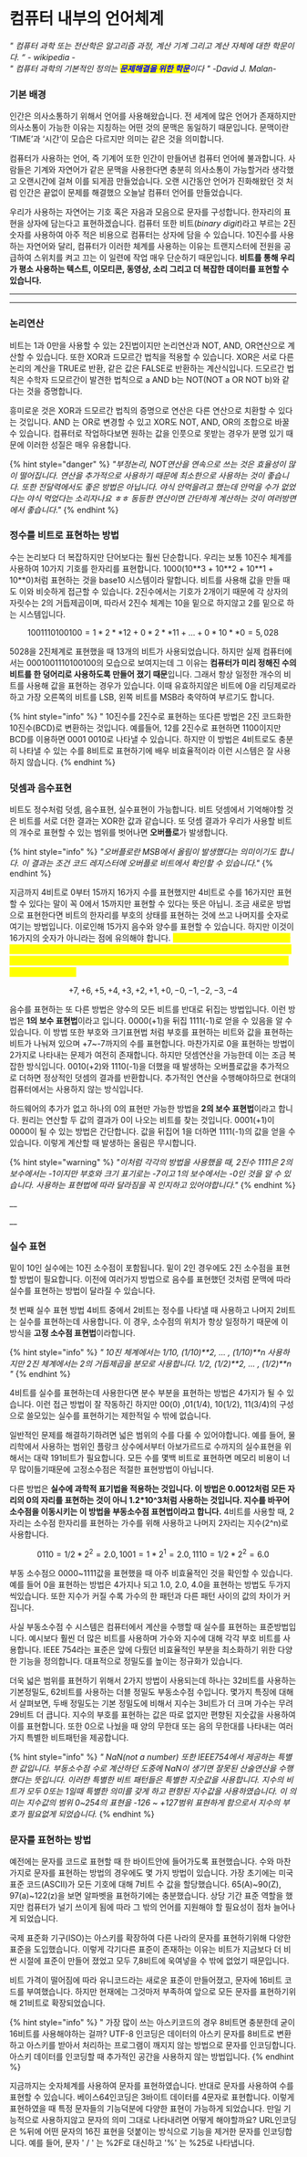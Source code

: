 # 컴퓨터 내부의 언어체계

_" 컴퓨터 과학 또는 전산학은 알고리즘 과정, 계산 기계 그리고 계산 자체에 대한 학문이다. “ - wikipedia -_\
_" 컴퓨터 과학의 기본적인 정의는 <mark style="color:blue;">**문제해결을 위한 학문**</mark>이다 " -David J. Malan-_



### 기본 배경 <a href="#undefined" id="undefined"></a>

인간은 의사소통하기 위해서 언어를 사용해왔습니다. 전 세계에 많은 언어가 존재하지만 의사소통이 가능한 이유는 지칭하는 어떤 것의 문맥은 동일하기 때문입니다. 문맥이란 ‘TIME’과 ‘시간’이 모습은 다르지만 의미는 같은 것을 의미합니다.

컴퓨터가 사용하는 언어, 즉 기계어 또한 인간이 만들어낸 컴퓨터 언어에 불과합니다. 사람들은 기계와 자연어가 같은 문맥을 사용한다면 충분히 의사소통이 가능할거라 생각했고 오랜시간에 걸쳐 이를 되게끔 만들었습니다. 오랜 시간동안 언어가 진화해왔던 것 처럼 인간은 끝없이 문제를 해결했으 오늘날 컴퓨터 언어를 만들었습니다.

우리가 사용하는 자연어는 기호 혹은 자음과 모음으로 문자를 구성합니다. 한자리의 표현을 상자에 담는다고 표현하겠습니다. 컴퓨터 또한 비트(_binary digit_)라고 부르는 2진 숫자를 사용하여 아주 적은 비용으로 컴퓨터는 상자에 담을 수 있습니다. 10진수를 사용하는 자연어와 달리, 컴퓨터가 이러한 체계를 사용하는 이유는 트랜지스터에 전원을 공급하여 스위치를 켜고 끄는 이 일련에 작업 매우 단순하기 때문입니다. **비트를 통해 우리가 평소 사용하는 텍스트, 이모티콘, 동영상, 소리 그리고 더 복잡한 데이터를 표현할 수 있습니다.**

****

****

### 논리연산 <a href="#undefined" id="undefined"></a>

비트는 1과 0만을 사용할 수 있는 2진법이지만 논리연산과 NOT, AND, OR연산으로 계산할 수 있습니다. 또한 XOR과 드모르간 법칙을 적용할 수 있습니다. XOR은 서로 다른 논리의 계산을 TRUE로 반환, 같은 값은 FALSE로 반환하는 계산식입니다. 드모르간 법칙은 수학자 드모르간이 발견한 법칙으로 a AND b는 NOT(NOT a OR NOT b)와 같다는 것을 증명합니다.

흥미로운 것은 XOR과 드모르간 법칙의 증명으로 연산은 다른 연산으로 치환할 수 있다는 것입니다. AND 는 OR로 변경할 수 있고 XOR도 NOT, AND, OR의 조합으로 바꿀 수 있습니다. 컴퓨터로 작업하다보면 원하는 값을 인풋으로 못받는 경우가 분명 있기 때문에 이러한 성질은 매우 유용합니다.

{% hint style="danger" %}
_"부정논리, NOT연산을 연속으로 쓰는 것은 효율성이 많이 떨어집니다. 연산을 추가적으로 사용하기 때문에 최소한으로 사용하는 것이 좋습니다. 또한 전달력에서도 좋은 방법은 아닙니다. 야식 안먹을려고 했는데 안먹을 수가 없었다는 야식 먹었다는 소리자나요 ㅎㅎ 동등한 연산이면 간단하게 계산하는 것이 여러방면에서 좋습니다."_
{% endhint %}





### 정수를 비트로 표현하는 방법

수는 논리보다 더 복잡하지만 단어보다는 훨씬 단순합니다. 우리는 보통 10진수 체계를 사용하여 10가지 기호를 한자리를 표현합니다. 1000(10\*\*3 + 10\*\*2 + 10\*\*1 + 10\*\*0)처럼 표현하는 것을 base10 시스템이라 말합니다. 비트를 사용해 값을 만들 때도 이와 비슷하게 접근할 수 있습니다. 2진수에서는 기호가 2개이기 때문에 각 상자의 자릿수는 2의 거듭제곱이며, 따라서 2진수 체계는 10을 밑으로 하지않고 2를 밑으로 하는 시스템입니다.

$$
1001110100100 =1*2**12 + 0*2**11 + ... + 0*10**0 =5,028
$$

5028을 2진체계로 표현했을 때 13개의 비트가 사용되었습니다. 하지만 실제 컴퓨터에서는 0001001110100100의 모습으로 보여지는데 그 이유는 **컴퓨터가 미리 정해진 수의 비트를 한 덩어리로 사용하도록 만들어 졌기 때문**입니다. 그래서 항상 일정한 개수의 비트를 사용해 값을 표현하는 경우가 있습니다. 이때 유효하지않은 비트에 0을 리딩제로라하고 가장 오른쪽의 비트를 LSB, 왼쪽 비트를 MSB라 축약하여 부르기도 합니다.

{% hint style="info" %}
" 10진수를 2진수로 표현하는 또다른 방법은 2진 코드화한 10진수(BCD)로 변환하는 것입니다. 예를들어, 12를 2진수로 표현하면 1100이지만 BCD를 이용하면 0001 0010로 나타낼 수 있습니다. 하지만 이 방법은 4비트로도 충분히 나타낼 수 있는 수를 8비트로 표현하기에 배우 비효율적이라 이런 시스템은 잘 사용하지 않습니다.
{% endhint %}





### **덧셈과 음수표현**

비트도 정수처럼 덧셈, 음수표현, 실수표현이 가능합니다. 비트 덧셈에서 기억해야할 것은 비트를 서로 더한 결과는 XOR한 값과 같습니다. 또 덧셈 결과가 우리가 사용할 비트의 개수로 표현할 수 있는 범위를 벗어나면 **오버플로**가 발생합니다.

{% hint style="info" %}
_"오버플로란 MSB에서 올림이 발생했다는 의미이기도 합니다. 이 결과는 조건 코드 레지스터에 오버플로 비트에서 확인할 수 있습니다."_
{% endhint %}

지금까지 4비트로 0부터 15까지 16가지 수를 표현했지만 4비트로 수를 16가지만 표현할 수 있다는 말이 꼭 0에서 15까지만 표현할 수 있다는 뜻은 아닙니. 조금 새로운 방법으로 표현한다면 비트의 한자리를 부호의 상태를 표현하는 것에 쓰고 나머지를 숫자로 여기는 방법입니다. 이로인해 15가지 음수와 양수를 표현할 수 있습니다. 하지만 이것이 16가지의 숫자가 아니라는 점에 유의해야 합니다. <mark style="color:yellow;">**이런 방법을 부호와 크기 표현법이라고 합니다. 이 표현법이 사용되지 않는 2가지 이유는 첫 째, 0을 표현하는 방법이 두가지라서 비용이 낭비됩니다. 둘째, XOR과 AND를 통한 계산을 했을 때 +1 AND -1은 0이 아니라 -2가 됩니다.**</mark>

$$
+7,+6,+5,+4,+3,+2,+1,+0,-0,-1,-2,-3,-4
$$

음수를 표현하는 또 다른 방법은 양수의 모든 비트를 반대로 뒤집는 방법입니다. 이런 방법은 **1의 보수 표현법**이라고 입니다. 0000(+1)을 뒤집 1111(-1)로 얻을 수 있음을 알 수 있습니다. 이 방법 또한 부호와 크기표현법 처럼 부호를 표현하는 비트와 값을 표현하는 비트가 나눠져 있으며 +7\~-7까지의 수를 표현합니다. 마찬가지로 0을 표현하는 방법이 2가지로 나타내는 문제가 여전히 존재합니다. 하지만 덧셈연산을 가능한데 이는 조금 복잡한 방식입니다. 0010(+2)와 1110(-1)을 더했을 때 발생하는 오버플로값을 추가적으로 더하면 정상적인 덧셈의 결과를 반환합니다. 추가적인 연산을 수행해야하므로 현대의 컴퓨터에서는 사용하지 않는 방식입니다.

하드웨어의 추가가 없고 하나의 0의 표현만 가능한 방법을 **2의 보수 표현법**이라고 합니다. 원리는 연산할 두 값의 결과가 0이 나오는 비트를 찾는 것입니다. 0001(+1)이 0000이 될 수 있는 방법은 간단합니다. 값을 뒤집어 1을 더하면 1111(-1)의 값을 얻을 수 있습니다. 이렇게 계산할 때 발생하는 올림은 무시합니다.

{% hint style="warning" %}
_"이처럼 각각의 방법을 사용했을 때, 2진수 1111은 2의 보수에서는 -1이지만 부호와 크기 표기로는 -7이고 1의 보수에서는 -0인 것을 알 수 있습니다. 사용하는 표현법에 따라 달라짐을 꼭 인지하고 있어야합니다."_
{% endhint %}

__

__

### 실수 표현

밑이 10인 실수에는 10진 소수점이 포함됩니다. 밑이 2인 경우에도 2진 소수점을 표현할 방법이 필요합니다. 이전에 여러가지 방법으로 음수를 표현했던 것처럼 문맥에 따라 실수를 표현하는 방법이 달라질 수 있습니다.

첫 번째 실수 표현 방법 4비트 중에서 2비트는 정수를 나타낼 때 사용하고 나머지 2비트는 실수를 표현하는데 사용합니다. 이 경우, 소수점의 위치가 항상 일정하기 때문에 이 방식을 **고정 소수점 표현법**이라합니다.

{% hint style="info" %}
_" 10진 체계에서는 1/10, (1/10)\*\*2, ... , (1/10)\*\*n 사용하지만 2진 체계에서는 2의 거듭제곱을 분모로 사용합니다. 1/2, (1/2)\*\*2, ... , (1/2)\*\*n "_
{% endhint %}

4비트를 실수를 표현하는데 사용한다면 분수 부분을 표현하는 방법은 4가지가 될 수 있습니다. 이런 접근 방법이 잘 작동하긴 하지만 00(0) ,01(1/4), 10(1/2), 11(3/4)의 구성으로 쓸모있는 실수를 표현하기는 제한적일 수 밖에 없습니다.&#x20;

일반적인 문제를 해결하기하려면 넓은 범위의 수를 다룰 수 있어야합니다. 예를 들어, 물리학에서 사용하는 범위인 플랑크 상수에서부터 아보가르드로 수까지의 실수표현을 위해서는 대략 191비트가 필요합니다. 모든 수를 몇백 비트로 표현하면 메모리 비용이 너무 많이들기때문에 고정소수점은 적절한 표현방법이 아닙니다.

다른 방법은 **실수에 과학적 표기법을 적용하는 것입니다. 이 방법은 0.0012처럼 모든 자리의 0의 자리를 표현하는 것이 아니 1.2\*10^3처럼 사용하는 것입니다. 지수를 바꾸어 소수점을 이동시키는 이 방법을 부동소수점 표현법이라고 합니다.** 4비트를 사용할 때, 2자리는 소수점 한자리를 표현하는 가수를 위해 사용하고 나머지 2자리는 지수(2^n)로 사용합니다.&#x20;

$$
0110 = 1/2*2^2 = 2.0 , 1001 = 1*2^1 = 2.0,   1110 = 1/2 * 2^2 = 6.0
$$

​부동 소수점으 0000\~1111값을 표현했을 때 아주 비효율적인 것을 확인할 수 있습니다. 예를 들어 0을 표현하는 방법은 4가지나 되고 1.0, 2.0, 4.0을 표현하는 방법도 두가지씩있습니다. 또한 지수가 커질 수록 가수의 한 패턴과 다른 패턴 사이의 값의 차이가 커집니다.

사실 부동소수점 수 시스템은 컴퓨터에서 계산을 수행할 때 실수를 표현하는 표준방법입니다. 예시보다 훨씬 더 많은 비트를 사용하며 가수와 지수에 대해 각각 부호 비트를 사용합니다. IEEE 754라는 표준은 앞에 다뤘던 비효율적인 부분을 최소화하기 위한 다양한 기능을 정의합니다. 대표적으로 정밀도를 높이는 정규화가 있습니다.

더욱 넓은 범위를 표현하기 위해서 2가지 방법이 사용되는데 하나는 32비트를 사용하는 기본정밀도, 62비트를 사용하는 더블 정밀도 부동소수점 수입니다. 몇가지 특징에 대해서 살펴보면, 두배 정밀도는 기본 정밀도에 비해서 지수는 3비트가 더 크며 가수는 무려 29비트 더 큽니다. 지수의 부호를 표현하는 값은 따로 없지만 편향된 지숫값을 사용하여 이를 표현합니다. 또한 0으로 나눴을 때 양의 무한대 또는 음의 무한대를 나타내는 여러가지 특별한 비트패턴을 제공합니다.

{% hint style="info" %}
_" NaN(not a number) 또한 IEEE754에서 제공하는 특별한 값입니다. 부동소수점 수로 계산하던 도중에 NaN이 생기면 잘못된 산술연산을 수행했다는 뜻입니다. 이러한 특별한 비트 패턴들은 특별한 지숫값을 사용합니다. 지수의 비트가 모두 0또는 1일때 특별한 의미를 갖게 하고 편향된 지수값을 사용하였습니다. 이 의미는 지수값의 범위 0\~254의 표현을 -126 \~ +127범위 표현하게 함으로서 지수의 부호가 필요없게 되었습니다._
{% endhint %}





### 문자를 표현하는 방법

예전에는 문자를 코드로 표현할 때 한 바이트안에 들어가도록 표현했습니다. 수와 마찬가지로 문자를 표현하는 방법의 경우에도 몇 가지 방법이 있습니다. 가장 초기에는 미국 표준 코드(ASCII)가 모든 기호에 대해 7비트 수 값을 할당했습니다. 65(A)\~90(Z), 97(a)\~122(z)을 보면 알파벳을 표현하기에는 충분했습니다. 상당 기간 표준 역할을 했지만 컴퓨터가 널기 쓰이게 됨에 따라 그 밖의 언어를 지원해야 할 필요성이 점차 늘어나게 되었습니다.

국제 표준화 기구(ISO)는 아스키를 확장하여 다른 나라의 문자를 표현하기위해 다양한 표준을 도입했습니다. 이렇게 각기다른 표준이 존재하는 이유는 비트가 지금보다 더 비싼 시절에 표준이 만들어 졌었고 모두 7,8비트에 욱여넣을 수 밖에 없었기 때문입니다.&#x20;

비트 가격이 떨어짐에 따라 유니코드라는 새로운 표준이 만들어졌고, 문자에 16비트 코드를 부여했습니다. 하지만 현재에는 그것마저 부족하여 앞으로 모든 문자를 표현하기위해 21비트로 확장되었습니다.

{% hint style="info" %}
" 가장 많이 쓰는 아스키코드의 경우 8비트면 충분한데 굳이 16비트를 사용해야하는 걸까? UTF-8 인코딩은 데이터의 아스키 문자를 8비트로 변환하고 아스키를 받아서 처리하는 프로그램이 깨지지 않는 방법으로 문자를 인코딩합니다. 아스키 데이터를 인코딩할 때 추가적인 공간을 사용하지 않는 방법입니다.
{% endhint %}

지금까지는 숫자체계를 사용하여 문자를 표현하였습니다. 반대로 문자를 사용하여 수를 표현할 수 있습니다. 베이스64인코딩은 3바이트 데이터를 4문자로 표현합니다. 이렇게 표현하였을 때 특정 문자들의 기능덕분에 다양한 표현이 가능하게 되었습니다. 만일 기능적으로 사용하지않고 문자의 의미 그대로 나타내려면 어떻게 해야할까요? URL인코딩은 %뒤에 어떤 문자의 16진 표현을 덧붙이는 방식으로 기능을 제거한 문자를 인코딩합니다. 예를 들어, 문자 ' / ' 는 %2F로 대신하고 '%' 는 %25로 나타냅니다.

